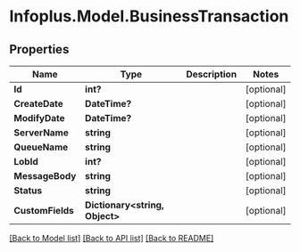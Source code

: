 # Infoplus.Model.BusinessTransaction
## Properties

Name | Type | Description | Notes
------------ | ------------- | ------------- | -------------
**Id** | **int?** |  | [optional] 
**CreateDate** | **DateTime?** |  | [optional] 
**ModifyDate** | **DateTime?** |  | [optional] 
**ServerName** | **string** |  | [optional] 
**QueueName** | **string** |  | [optional] 
**LobId** | **int?** |  | [optional] 
**MessageBody** | **string** |  | [optional] 
**Status** | **string** |  | [optional] 
**CustomFields** | **Dictionary&lt;string, Object&gt;** |  | [optional] 

[[Back to Model list]](../README.md#documentation-for-models) [[Back to API list]](../README.md#documentation-for-api-endpoints) [[Back to README]](../README.md)

